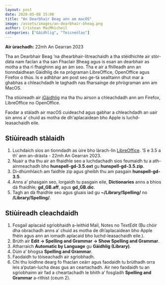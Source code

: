 ```yaml
---
layout: post
date: 2020-05-08 15:00
title: "An Dearbhair Beag ann am macOS"
image: /assets/images/an-dearbhair-bheag.png
author: Crìstean MacMhìcheil
categories: ["Gàidhlig", "Teicneòlas"]
---
```


**Air ùrachadh:** 22mh An Gearran 2023

Tha an Dearbhair Beag ’na dhearbhair-litreachaidh a tha stèidhichte air stòr-dàta nam faclan a tha san Fhaclair Bheag agus is esan an dearbhair as motha a tha ri fhaighinn aig an àm seo. Tha e air a fhilleadh ann an tionndaidhean Gàidhlig de na prògraman LibreOffice, OpenOffice agus Firefox o thùs. Is e adhbhar am post seo ge-tà sealltainn dhut mar a ghabhas a chleachdadh le taghadh nas fharsainge de phrògraman ann am MacOS.

Tha stiùireadh air [iGàidhlig](http://www.igaidhlig.net/gd/an-dearbhair-beag/) ma tha thu airson a chleachdadh ann am Firefox, LibreOffice no OpenOffice.

Faodar a stàladh air macOS cuideachd agus gabhar a chleachdadh an uair sin anns a' chuid as motha de dh'aplacaidean bho Apple is luchd-leasachaidh eile.

## Stiùireadh stàlaidh

1. Luchdaich sìos an tionndadh as ùire bho làrach-lìn [LibreOffice](https://extensions.libreoffice.org/en/extensions/show/an-dearbhair-beag-scottish-gaelic-spellchecker). ’S e 3.5 a th’ ann an-dràsta - 22mh An Gearran 2023.
2. Nuair a tha thu air an fhaidhle seo a luchdachadh sìos feumaidh tu a ath-ainmeachadh bho **hunspell-gd-3.5.oxt** gu **hunspell-gd-3.5.zip**.
3. Dì-dhùmhlaich am faidhle zip agus gheibh thu am pasgain **hunspell-gd-3.5**.
4. Anns a’ phasgain seo, lorgaidh tu pasgain eile, **Dictionaries** anns a bhios dà fhaidhle; **gd_GB.aff**, agus **gd_GB.dic**.
5. Tagh an dà fhaidhle seo agus gluais iad gu **~/Library/Spelling/** no **/Library/Spelling/**.

## Stiùireadh cleachdaidh

1. Fosgail aplacaid sgrìobhaidh a-leithid Mail, Notes no TextEdit (Bu chòir dha obrachadh anns a’ chuid as motha de dh’aplacaidean bho Apple fhèin agus ann an iomadh aplacaid bho luchd-leasachaidh eile.).
2. Brùth air **Edit -> Spelling and Grammar -> Show Spelling and Grammar**.
3. Atharraich **Automatic by Language** gu **Gàidhlig (Library)**.
4. Dùin a’ bhogsa **Spelling and Grammar**.
5. Faodaidh tu tòiseachadh air sgrìobhadh.
6. Chi thu loidhne dearg fo fhaclan ceàrr agus faodaidh tu brùthadh orra leis a’putan-lucha deas gus an ceartachadh. Air neo faodaidh tu an sgrìobhainn air fad a cheartachadh le bhith a’ fosgladh **Spelling and Grammar** a-rithist (ceum 2).
